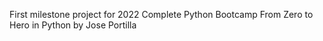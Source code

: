 First milestone project for 2022 Complete Python Bootcamp From Zero to Hero in Python by Jose Portilla
